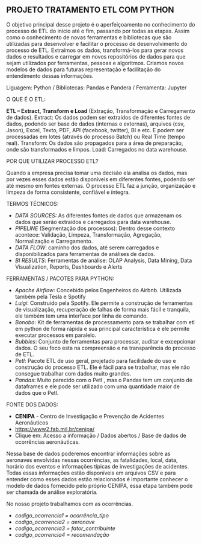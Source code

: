 ## PROJETO TRATAMENTO ETL COM PYTHON 

O objetivo principal desse projeto é o aperfeiçoamento no conhecimento do processo de ETL do início até o fim, passando por todas as etapas. Assim como o conhecimento de novas ferramentas e bibliotecas que são utilizadas para desenvolver e facilitar o processo de desenvolvimento do processo de ETL. Extraímos os dados, transformá-los para gerar novos dados e resultados e carregar em novos repositórios de dados para que sejam utilizados por ferramentas, pessoas e algoritmos. Criamos novos modelos de dados para futuras representação e facilitação do entendimento dessas informações.

Liguagem: Python / 
Bibliotecas: Pandas e Pandera / 
Ferramenta: Jupyter


O QUE É O ETL:

**ETL –  Extract, Transform e Load** (Extração, Transformação e Carregamento de dados).
Extract: Os dados podem ser extraídos de diferentes fontes de dados, podendo ser base de dados (internas e externas), arquivos (csv, Jason), Excel, Texto, PDF, API (facebook, twitter), BI e etc. E podem ser processadas em lotes (através do processo Batch) ou Real Time (tempo real).
Transform:  Os dados são propagados para a área de preparação, onde são transformados e limpos.
Load: Carregados no data warehouse.

POR QUE UTILIZAR PROCESSO ETL?

Quando a empresa precisa tomar uma decisão ela analisa os dados, mas por vezes esses dados estão disponíveis em diferentes fontes, podendo ser até mesmo em fontes externas. O processo ETL faz a junção, organização e limpeza de forma consistente, confiável e íntegra.

TERMOS TÉCNICOS:
- _DATA SOURCES:_ As diferentes fontes de dados que armazenam os dados que serão extraídos e carregados para data warehouse.
- _PIPELINE_ (Segmentação dos processos):  Dentro desse contexto acontece:  Validação, Limpeza, Transformação, Agregação, Normalização e Carregamento.
- _DATA FLOW_: caminho dos dados, até serem carregados e disponibilizados para ferramentas de análises de dados.
- _BI RESULTS_: Ferramentas de análise: OLAP Analysis, Data Mining, Data Visualization, Reports, Dashboards e Alerts

FERRAMENTAS / PACOTES PARA PYTHON: 
- _Apache Airflow_: Concebido pelos Engenheiros do Airbnb. Utilizada também pela Tesla e Spotify
- _Luigi_: Construido pela Spotify. Ele permite a construção de ferramentas de visualização, recuperação de falhas de forma mais fácil e tranquila, ele também tem uma interface por linha de comando. 
- _Bonobo_: Kit de ferramentas de processamento para se trabalhar com etl em python de forma rápida e sua principal característica é ele permite executar processos em paralelo. 
- _Bubbles_: Conjunto de ferramentas para processar, auditar e excepcionar dados. O seu foco esta na compreensão e na transparência do processo de ETL.
- _Petl_: Pacote ETL de uso geral, projetado para facilidade do uso e construção do processo ETL. Ele é fácil para se trabalhar, mas ele não consegue trabalhar com dados muito grandes. 
- _Pandas_:  Muito parecido com o Petl , mas o Pandas tem um conjunto de dataframes e ele pode ser utilizado com uma quantidade maior de dados que o Petl.

FONTE DOS DADOS:
- **CENIPA** - Centro de Investigação e Prevenção de Acidentes Aeronáuticos
- https://www2.fab.mil.br/cenipa/
-	Clique em: Acesso a informação /                 Dados abertos / Base de dados de ocorrências aeronáuticas.

Nessa base de dados poderemos encontrar informações sobre as aeronaves envolvidas nessas ocorrências, as fatalidades, local, data, horário dos eventos e informações típicas de investigações de acidentes. Todas essas informações estão disponíveis em arquivos CSV e para entender como esses dados estão relacionados é importante conhecer o modelo de dados fornecido pelo próprio CENIPA, essa etapa também pode ser chamada de análise exploratória. 

No nosso projeto trabalhamos com as ocorrências.
- _codigo_ocorrencia1 = ocorrência_tipo_
- _codigo_ocorrencia2 = aeronave_
- _codigo_ocorrencia3 = fator_contribuinte_
- _codigo_ocorrencia4 = recomendação_
